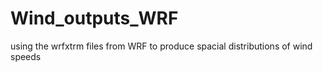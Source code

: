 # Wind_outputs_WRF
using the wrfxtrm files from WRF to produce spacial distributions of wind speeds
